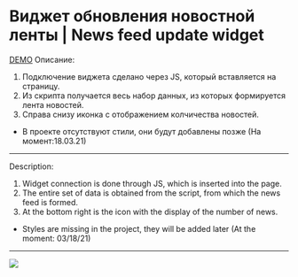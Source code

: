 # Виджет обновления новостной ленты | News feed update widget
[DEMO](https://potatbut.github.io/updates-widget/dist/ "DEMO")
Описание:

1. Подключение виджета сделано через JS, который вставляется на страницу.
2. Из скрипта получается весь набор данных, из которых формируется лента новостей.
3. Справа снизу иконка с отображением колчичества новостей.

- В проекте отсутствуют стили, они будут добавлены позже (На момент:18.03.21)

------------


Description:
1. Widget connection is done through JS, which is inserted into the page.
2. The entire set of data is obtained from the script, from which the news feed is formed.
3. At the bottom right is the icon with the display of the number of news.

- Styles are missing in the project, they will be added later (At the moment: 03/18/21)

------------


![](https://i.pinimg.com/originals/df/ea/dd/dfeaddf703acf71277dbb1d6d81479b0.gif)
